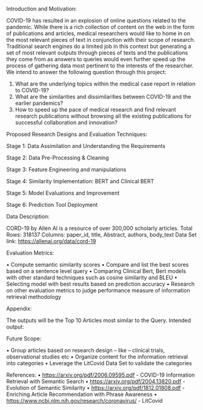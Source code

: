 Introduction and Motivation:

COVID-19 has resulted in an explosion of online questions related to the pandemic. While there is a rich collection of content on the web in the form of publications and articles, medical researchers would like to home in on the most relevant pieces of text in conjunction with their scope of research. Traditional search engines do a limited job in this context but generating a set of most relevant outputs through pieces of texts and the publications they come from as answers to queries would even further speed up the process of gathering data most pertinent to the interests of the researcher. We intend to answer the following question through this project:
1. What are the underlying topics within the medical case report in relation to COVID-19?
2. What are the similarities and dissimilarities between COVID-19 and the earlier pandemics?
3. How to speed up the pace of medical research and find relevant research publications without browsing all the existing publications for successful collaboration and innovation?

Proposed Research Designs and Evaluation Techniques:

Stage 1: Data Assimilation and Understanding the Requirements

Stage 2: Data Pre-Processing & Cleaning

Stage 3: Feature Engineering and manipulations

Stage 4: Similarity Implementation: BERT and Clinical BERT

Stage 5: Model Evaluations and Improvement

Stage 6: Prediction Tool Deployment


Data Description:


CORD-19 by Allen AI is a resource of over 300,000 scholarly articles.
Total Rows: 318137
Columns:
paper_id, title, Abstract, authors, body_text
Data Set link: https://allenai.org/data/cord-19


Evaluation Metrics:


• Compute semantic similarity scores
• Compare and list the best scores based on a sentence level query
• Comparing Clinical Bert, Bert models with other standard techniques such as cosine similarity and BLEU
• Selecting model with best results based on prediction accuracy
• Research on other evaluation metrics to judge performance measure of information retrieval methodology

Appendix:


The outputs will be the Top 10 Articles most similar to the Query. Intended output:


Future Scope:


• Group articles based on research design – like – clinical trials, observational studies etc
• Organize content for the information retrieval into categories
• Leverage the LitCovid Data Set to validate the categories


References:
• https://arxiv.org/pdf/2006.09595.pdf - COVID-19 Information Retrieval with Semantic Search
• https://arxiv.org/pdf/2004.13820.pdf - Evolution of Semantic Similarity
• https://arxiv.org/pdf/1812.01808.pdf - Enriching Article Recommendation with Phrase Awareness
• https://www.ncbi.nlm.nih.gov/research/coronavirus/ - LitCovid
